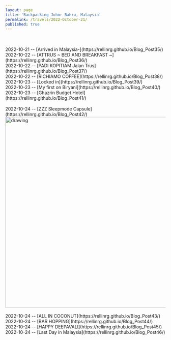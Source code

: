 ```yaml
---
layout: page
title: 'Backpacking Johor Bahru, Malaysia'
permalink: /travels/2022-October-21/
published: true
---
```

<br>
<br>
2022-10-21 -- [Arrived in Malaysia-](https://rellinrg.github.io/Blog_Post35/)
<br>
2022-10-22 -- [ATTRUS ~ BED AND BREAKFAST ~](https://rellinrg.github.io/Blog_Post36/)
<br>
2022-10-22 -- [PADI KOPITIAM Jalan Trus](https://rellinrg.github.io/Blog_Post37/)
<br>
2022-10-22 -- [RICHIAMO COFFEE](https://rellinrg.github.io/Blog_Post38/)
<br>
2022-10-23 -- [Locked in](https://rellinrg.github.io/Blog_Post39/)
<br>
2022-10-23 -- [My first on Biryani](https://rellinrg.github.io/Blog_Post40/)
<br>
2022-10-23 -- [Ghazrin Budget Hotel](https://rellinrg.github.io/Blog_Post41/)
<br>
<br>
2022-10-24 -- [ZZZ Sleepmode Capsule](https://rellinrg.github.io/Blog_Post42/)
<br>
<img src="https://drive.google.com/uc?export=view&id=1Hs1t_jTKNy8ikqbwE5HXtqkCDYl_uCbg" alt="drawing" width="600"/>
<br>
<br>
2022-10-24 -- [ALL IN COCONUT](https://rellinrg.github.io/Blog_Post43/)
<br>
2022-10-24 -- [BAR HOPPING](https://rellinrg.github.io/Blog_Post44/)
<br>
2022-10-24 -- [HAPPY DEEPAVALI](https://rellinrg.github.io/Blog_Post45/)
<br>
2022-10-24 -- [Last Day in Malaysia](https://rellinrg.github.io/Blog_Post46/)


